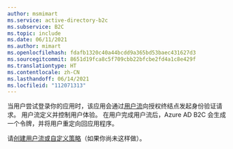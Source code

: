 ```yaml
---
author: msmimart
ms.service: active-directory-b2c
ms.subservice: B2C
ms.topic: include
ms.date: 06/11/2021
ms.author: mimart
ms.openlocfilehash: fdafb1320c40a44bcdd9a365bd53baec431627d3
ms.sourcegitcommit: 8651d19fca8c5f709cbb22bfcbe2fd4a1c8e429f
ms.translationtype: HT
ms.contentlocale: zh-CN
ms.lasthandoff: 06/14/2021
ms.locfileid: "112071313"
---
```

当用户尝试登录你的应用时，该应用会通过[用户流](../articles/active-directory-b2c/user-flow-overview.md)向授权终结点发起身份验证请求。 用户流定义并控制用户体验。 在用户完成用户流后，Azure AD B2C 会生成一个令牌，并将用户重定向回应用程序。

请[创建用户流或自定义策略](../articles/active-directory-b2c/add-sign-up-and-sign-in-policy.md)（如果你尚未这样做）。

